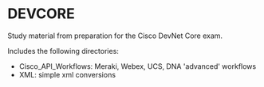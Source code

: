 # DEVCORE

Study material from preparation for the Cisco DevNet Core exam.

Includes the following directories:

- Cisco_API_Workflows: Meraki, Webex, UCS, DNA 'advanced' workflows
- XML: simple xml conversions
